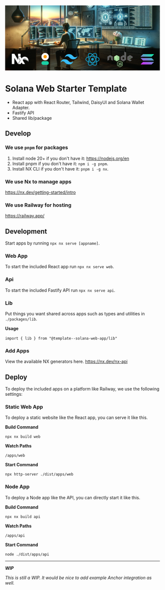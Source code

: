 
![header](/doc/header.png)
# Solana Web Starter Template
- React app with React Router, Tailwind, DaisyUI and Solana Wallet Adapter.
- Fastify API
- Shared lib/package

## Develop
### We use `pnpm` for packages
1. Install node 20+ if you don't have it: https://nodejs.org/en
2. Install pnpm if you don't have it: `npm i -g pnpm`.
3. Install NX CLI if you don't have it: `pnpm i -g nx`.

### We use Nx to manage apps
https://nx.dev/getting-started/intro

### We use Railway for hosting
https://railway.app/

## Development
Start apps by running `npx nx serve [appname]`.

### Web App
To start the included React app run `npx nx serve web`.

### Api
To start the included Fastify API run `npx nx serve api`.

### Lib
Put things you want shared across apps such as types and utilities in `./packages/lib`.

**Usage**

`import { lib } from "@template--solana-web-app/lib"`

### Add Apps
View the available NX generators here.
https://nx.dev/nx-api

## Deploy
To deploy the included apps on a platform like Railway, we use the following settings:

### Static Web App
To deploy a static website like the React app, you can serve it like this.

**Build Command**
```
npx nx build web
```

**Watch Paths**
```
/apps/web
```

**Start Command**
```
npx http-server ./dist/apps/web
```

### Node App
To deploy a Node app like the API, you can directly start it like this.

**Build Command**
```
npx nx build api
```

**Watch Paths**
```
/apps/api
```

**Start Command**
```
node ./dist/apps/api
```

<hr>

**_WIP_**

_This is still a WIP. It would be nice to add example Anchor integration as well._